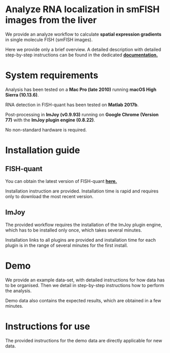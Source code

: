 # Analyze RNA localization in smFISH images from the liver
We provide an analyze workflow to calculate **spatial expression gradients**
in single molecule FISH (smFISH images).

Here we provide only a brief overview. A detailed description
with detailed step-by-step instructions can be found in the dedicated
<a href="https://muellerflorian.github.io/walesky-rna-loc-liver/" target="_blank">**documentation.**</a>


# System requirements
Analysis has been tested on a **Mac Pro (late 2010)** running **macOS High Sierra (10.13.6)**.

RNA detection in FISH-quant has been tested on **Matlab 2017b**.

Post-processing in **ImJoy (v0.9.93)** running on **Google Chrome (Version 77)** with the
**ImJoy plugin engine (0.8.22)**.

No non-standard hardware is required.


# Installation guide

## FISH-quant
You can obtain the latest version of FISH-quant
<a href="https://bitbucket.org/muellerflorian/fish_quant" target="_blank">**here.**</a>

Installation instruction are provided. Installation time is rapid and requires only
to download the most recent version.

## ImJoy
The provided workflow requires the installation of the ImJoy plugin engine, which
has to be installed only once, which takes several minutes.

Installation links to all plugins are provided and installation time for each plugin
is in the range of several minutes for the first install.

# Demo
We provide an example data-set, with detailed instructions for how
data has to be organised. Then we detail in step-by-step instructions how to
perform the analysis.

Demo data also contains the expected results, which are obtained
in a few minutes.

# Instructions for use
The provided instructions for the demo data are directly applicable for new data.

